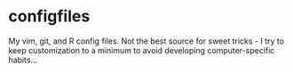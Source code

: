 configfiles
===========

My vim, git, and R config files.  Not the best source for sweet tricks -
I try to keep customization to a minimum to avoid developing computer-specific habits...

